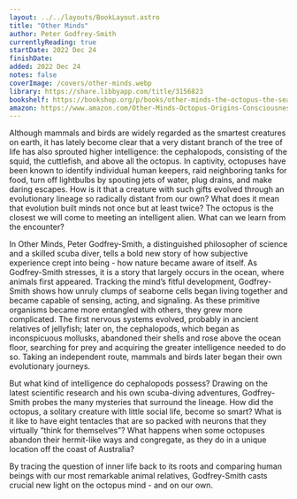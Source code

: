 ```yaml
---
layout: ../../layouts/BookLayout.astro
title: "Other Minds"
author: Peter Godfrey-Smith
currentlyReading: true
startDate: 2022 Dec 24
finishDate: 
added: 2022 Dec 24
notes: false
coverImage: /covers/other-minds.webp
library: https://share.libbyapp.com/title/3156823
bookshelf: https://bookshop.org/p/books/other-minds-the-octopus-the-sea-and-the-deep-origins-of-consciousness-peter-godfrey-smith/8487100
amazon: https://www.amazon.com/Other-Minds-Octopus-Origins-Consciousness/dp/0374227764
---
```


Although mammals and birds are widely regarded as the smartest creatures on earth, it has lately become clear that a very distant branch of the tree of life has also sprouted higher intelligence: the cephalopods, consisting of the squid, the cuttlefish, and above all the octopus. In captivity, octopuses have been known to identify individual human keepers, raid neighboring tanks for food, turn off lightbulbs by spouting jets of water, plug drains, and make daring escapes. How is it that a creature with such gifts evolved through an evolutionary lineage so radically distant from our own? What does it mean that evolution built minds not once but at least twice? The octopus is the closest we will come to meeting an intelligent alien. What can we learn from the encounter?

In Other Minds, Peter Godfrey-Smith, a distinguished philosopher of science and a skilled scuba diver, tells a bold new story of how subjective experience crept into being - how nature became aware of itself. As Godfrey-Smith stresses, it is a story that largely occurs in the ocean, where animals first appeared. Tracking the mind’s fitful development, Godfrey-Smith shows how unruly clumps of seaborne cells began living together and became capable of sensing, acting, and signaling. As these primitive organisms became more entangled with others, they grew more complicated. The first nervous systems evolved, probably in ancient relatives of jellyfish; later on, the cephalopods, which began as inconspicuous mollusks, abandoned their shells and rose above the ocean floor, searching for prey and acquiring the greater intelligence needed to do so. Taking an independent route, mammals and birds later began their own evolutionary journeys.

But what kind of intelligence do cephalopods possess? Drawing on the latest scientific research and his own scuba-diving adventures, Godfrey-Smith probes the many mysteries that surround the lineage. How did the octopus, a solitary creature with little social life, become so smart? What is it like to have eight tentacles that are so packed with neurons that they virtually “think for themselves”? What happens when some octopuses abandon their hermit-like ways and congregate, as they do in a unique location off the coast of Australia?

By tracing the question of inner life back to its roots and comparing human beings with our most remarkable animal relatives, Godfrey-Smith casts crucial new light on the octopus mind - and on our own.

<!-- ### Notes & Highlights -->

<BuyBook
  library   = {frontmatter.library}
  bookshelf = {frontmatter.bookshelf}
  amazon    = {frontmatter.amazon}
/>
